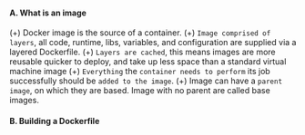 #### A. What is an image
(+) Docker image is the source of a container.
(+) `Image comprised of layers`, all code, runtime, libs, variables, and configuration are supplied via a layered Dockerfile.
(+) `Layers are cached`, this means images are more reusable quicker to deploy, and take up less space than a standard virtual machine image
(+) `Everything` the `container needs to perform` its job successfully should be `added to the image`.
(+) Image can have a `parent image`, on which they are based. Image with no parent are called base images.

#### B. Building a Dockerfile
